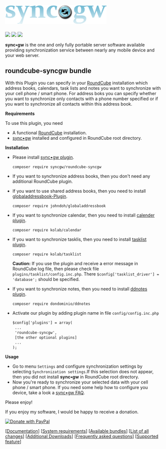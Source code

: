 # ![picture logo](https://github.com/syncgw/gui-bundle/blob/master/assets/syncgw.png "sync•gw") #
 
![](https://img.shields.io/packagist/v/syncgw/roundcube-syncgw.svg)
![](https://img.shields.io/packagist/l/syncgw/roundcube-syncgw.svg)
![](https://img.shields.io/packagist/dt/syncgw/roundcube-syncgw.svg)
 
**sync•gw** is the one and only fully portable server software available providing synchronization service between nearly any mobile device and your web server.

## roundcube-syncgw bundle ##

With this Plugin you can specify in your [RoundCube](https://roundcube.net) installation which address books, calendars, task lists and notes you want to synchronize with your cell phone / smart phone. For address boks you can specify whether you want to synchronize only contacts with a phone number specified or if you want to synchronize all contacts within this address book.

**Requirements**

To use this plugin, you need

* A functional [RoundCube](https://roundcube.net) installation.
* [sync•gw](https://github.com/syncgw) installed and configured in RoundCube root directory.

**Installation**
* Please install [sync•gw plugin](https://github.com/syncgw/roundcube-syncgw).

   ```
  composer require syncgw/roundcube-syncgw
   ```

* If you want to synchronize address books, then you don't need any additional RoundCube plugin.

* If you want to use shared address books, then you need to install [globaladdressbook-Plugin](https://github.com/johndoh/roundcube-globaladdressbook).

   ```
   composer require johndoh/globaladdressbook
   ```
  
* If you want to synchronize calendar, then you need to install [calender plugin](https://packagist.org/packages/kolab/calendar).

   ```
  composer require kolab/calendar
   ```

* If you want to synchronize tasklis, then you need to install [tasklist plugin](https://plugins.roundcube.net/packages/kolab/tasklist).

   ```
  composer require kolab/tasklist
   ```
  
    **Caution:** If you use the plugin and receive a error message in RoundCube log file, then please check file `plugins/tasklist/config.inc.php`. There `$config['tasklist_driver'] = 'database';` should be specified.
  
* If you want to synchronize notes, then you need to install [ddnotes plugin](https://packagist.org/packages//dondominio/ddnotes).

   ```
  composer require dondominio/ddnotes 
   ```

* Activate our plugin by adding plugin name in file `config/config.inc.php`

   ```
  $config['plugins'] = array(
	...
	'roundcube-syncgw',
	[the other optional plugins]
	...
  );
   ```
	
**Usage**

* Go to menu `Settings` and configure synchronization settings by selecting `Synchronization settings`.If this selection does not appear, then you did not install **sync•gw** in RoundCube root directory.
* Now you're ready to synchronize your selected data with your cell phone / smart phone. If you need some help how to configure you device, take a look a [sync•gw FAQ](https://github.com/syncgw/doc-bundle/blob/master/FAQ.md).

Please enjoy!

If you enjoy my software, I would be happy to receive a donation.

<a href="https://www.paypal.com/donate/?hosted_button_id=DS6VK49NAFHEQ" target="_blank" rel="noopener">
  <img src="https://www.paypalobjects.com/en_US/DK/i/btn/btn_donateCC_LG.gif" alt="Donate with PayPal"/>
</a>


[[Documentation](https://github.com/syncgw/doc-bundle/blob/master/README.md)]
[[System requirements](https://github.com/syncgw/doc-bundle/blob/master/PreReqs.md)] 
[[Available bundles](https://github.com/syncgw/doc-bundle/blob/master/Packages.md)] 
[[List of all changes](https://github.com/syncgw/doc-bundle/blob/master/Changes.md)] 
[[Additional Downloads](https://github.com/syncgw/doc-bundle/blob/master/Downloads.md)] 
[[Frequently asked questions](https://github.com/syncgw/doc-bundle/blob/master/FAQ.md)] 
[[Supported feature](https://github.com/syncgw/doc-bundle/blob/master/Features.md)]
